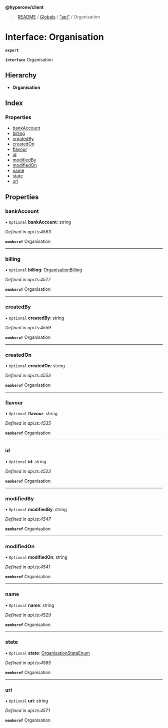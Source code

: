 **@hyperone/client**

> [README](../README.md) / [Globals](../globals.md) / ["api"](../modules/_api_.md) / Organisation

# Interface: Organisation

**`export`** 

**`interface`** Organisation

## Hierarchy

* **Organisation**

## Index

### Properties

* [bankAccount](_api_.organisation.md#bankaccount)
* [billing](_api_.organisation.md#billing)
* [createdBy](_api_.organisation.md#createdby)
* [createdOn](_api_.organisation.md#createdon)
* [flavour](_api_.organisation.md#flavour)
* [id](_api_.organisation.md#id)
* [modifiedBy](_api_.organisation.md#modifiedby)
* [modifiedOn](_api_.organisation.md#modifiedon)
* [name](_api_.organisation.md#name)
* [state](_api_.organisation.md#state)
* [uri](_api_.organisation.md#uri)

## Properties

### bankAccount

• `Optional` **bankAccount**: string

*Defined in api.ts:4583*

**`memberof`** Organisation

___

### billing

• `Optional` **billing**: [OrganisationBilling](_api_.organisationbilling.md)

*Defined in api.ts:4577*

**`memberof`** Organisation

___

### createdBy

• `Optional` **createdBy**: string

*Defined in api.ts:4559*

**`memberof`** Organisation

___

### createdOn

• `Optional` **createdOn**: string

*Defined in api.ts:4553*

**`memberof`** Organisation

___

### flavour

• `Optional` **flavour**: string

*Defined in api.ts:4535*

**`memberof`** Organisation

___

### id

• `Optional` **id**: string

*Defined in api.ts:4523*

**`memberof`** Organisation

___

### modifiedBy

• `Optional` **modifiedBy**: string

*Defined in api.ts:4547*

**`memberof`** Organisation

___

### modifiedOn

• `Optional` **modifiedOn**: string

*Defined in api.ts:4541*

**`memberof`** Organisation

___

### name

• `Optional` **name**: string

*Defined in api.ts:4529*

**`memberof`** Organisation

___

### state

• `Optional` **state**: [OrganisationStateEnum](../enums/_api_.organisationstateenum.md)

*Defined in api.ts:4565*

**`memberof`** Organisation

___

### uri

• `Optional` **uri**: string

*Defined in api.ts:4571*

**`memberof`** Organisation
